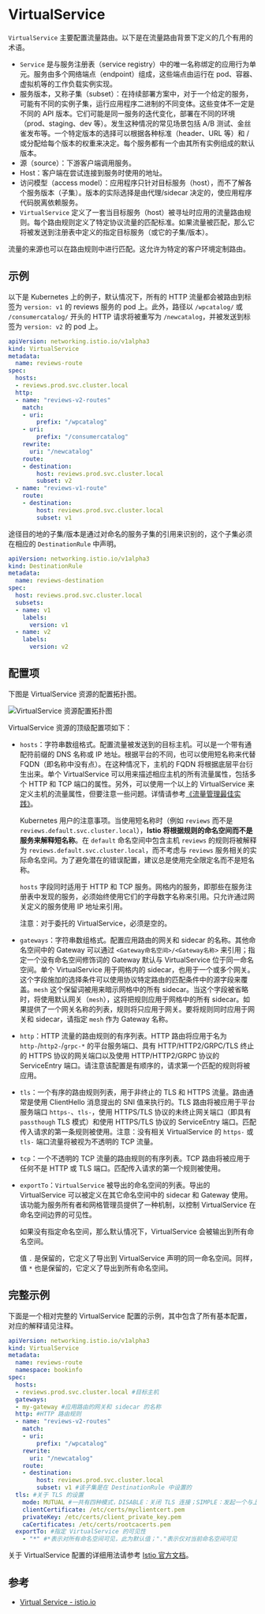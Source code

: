 # VirtualService

`VirtualService` 主要配置流量路由。以下是在流量路由背景下定义的几个有用的术语。

- `Service` 是与服务注册表（service registry）中的唯一名称绑定的应用行为单元。服务由多个网络端点（endpoint）组成，这些端点由运行在 pod、容器、虚拟机等的工作负载实例实现。
- 服务版本，又称子集（subset）：在持续部署方案中，对于一个给定的服务，可能有不同的实例子集，运行应用程序二进制的不同变体。这些变体不一定是不同的 API 版本。它们可能是同一服务的迭代变化，部署在不同的环境（prod、staging、dev 等）。发生这种情况的常见场景包括 A/B 测试、金丝雀发布等。一个特定版本的选择可以根据各种标准（header、URL 等）和 / 或分配给每个版本的权重来决定。每个服务都有一个由其所有实例组成的默认版本。
- 源（source）：下游客户端调用服务。
- Host：客户端在尝试连接到服务时使用的地址。
- 访问模型（access model）：应用程序只针对目标服务（host），而不了解各个服务版本（子集）。版本的实际选择是由代理/sidecar 决定的，使应用程序代码脱离依赖服务。
- `VirtualService` 定义了一套当目标服务（host）被寻址时应用的流量路由规则。每个路由规则定义了特定协议流量的匹配标准。如果流量被匹配，那么它将被发送到注册表中定义的指定目标服务（或它的子集/版本）。

流量的来源也可以在路由规则中进行匹配。这允许为特定的客户环境定制路由。

## 示例

以下是 Kubernetes 上的例子，默认情况下，所有的 HTTP 流量都会被路由到标签为 `version: v1` 的 reviews 服务的 pod 上。此外，路径以 `/wpcatalog/` 或 `/consumercatalog/` 开头的 HTTP 请求将被重写为 `/newcatalog`，并被发送到标签为 `version: v2` 的 pod 上。

```yaml
apiVersion: networking.istio.io/v1alpha3
kind: VirtualService
metadata:
  name: reviews-route
spec:
  hosts:
  - reviews.prod.svc.cluster.local
  http:
  - name: "reviews-v2-routes"
    match:
    - uri:
        prefix: "/wpcatalog"
    - uri:
        prefix: "/consumercatalog"
    rewrite:
      uri: "/newcatalog"
    route:
    - destination:
        host: reviews.prod.svc.cluster.local
        subset: v2
  - name: "reviews-v1-route"
    route:
    - destination:
        host: reviews.prod.svc.cluster.local
        subset: v1
```

途径目的地的子集/版本是通过对命名的服务子集的引用来识别的，这个子集必须在相应的 `DestinationRule` 中声明。

```yaml
apiVersion: networking.istio.io/v1alpha3
kind: DestinationRule
metadata:
  name: reviews-destination
spec:
  host: reviews.prod.svc.cluster.local
  subsets:
  - name: v1
    labels:
      version: v1
  - name: v2
    labels:
      version: v2
```

## 配置项

下图是 VirtualService 资源的配置拓扑图。

![VirtualService 资源配置拓扑图](../../images/virtualservice.png)

VirtualService 资源的顶级配置项如下：

- `hosts`：字符串数组格式。配置流量被发送到的目标主机。可以是一个带有通配符前缀的 DNS 名称或 IP 地址。根据平台的不同，也可以使用短名称来代替 FQDN（即名称中没有点）。在这种情况下，主机的 FQDN 将根据底层平台衍生出来。单个 VirtualService 可以用来描述相应主机的所有流量属性，包括多个 HTTP 和 TCP 端口的属性。另外，可以使用一个以上的 VirtualService 来定义主机的流量属性，但要注意一些问题。详情请参考[《流量管理最佳实践》](https://istio.io/latest/docs/ops/best-practices/traffic-management/)。

  Kubernetes 用户的注意事项。当使用短名称时（例如 `reviews` 而不是 `reviews.default.svc.cluster.local`），**Istio 将根据规则的命名空间而不是服务来解释短名称**。在 `default` 命名空间中包含主机 `reviews` 的规则将被解释为 `reviews.default.svc.cluster.local`，而不考虑与 `reviews` 服务相关的实际命名空间。为了避免潜在的错误配置，建议总是使用完全限定名而不是短名称。

  `hosts` 字段同时适用于 HTTP 和 TCP 服务。网格内的服务，即那些在服务注册表中发现的服务，必须始终使用它们的字母数字名称来引用。只允许通过网关定义的服务使用 IP 地址来引用。

  注意：对于委托的 VirtualService，必须是空的。

- `gateways`：字符串数组格式。配置应用路由的网关和 sidecar 的名称。其他命名空间中的 Gateway 可以通过 `<Gateway命名空间>/<Gateway名称>` 来引用；指定一个没有命名空间修饰词的 Gateway 默认与 VirtualService 位于同一命名空间。单个 VirtualService 用于网格内的 sidecar，也用于一个或多个网关。这个字段施加的选择条件可以使用协议特定路由的匹配条件中的源字段来覆盖。`mesh` 这个保留词被用来暗示网格中的所有 sidecar。当这个字段被省略时，将使用默认网关（`mesh`），这将把规则应用于网格中的所有 sidecar。如果提供了一个网关名称的列表，规则将只应用于网关。要将规则同时应用于网关和 sidecar，请指定 `mesh` 作为 Gateway 名称。

- `http`：HTTP 流量的路由规则的有序列表。HTTP 路由将应用于名为 `http-`/`http2-`/`grpc-*` 的平台服务端口、具有 HTTP/HTTP2/GRPC/TLS 终止的 HTTPS 协议的网关端口以及使用 HTTP/HTTP2/GRPC 协议的 ServiceEntry 端口。请注意该配置是有顺序的，请求第一个匹配的规则将被应用。

- `tls`：一个有序的路由规则列表，用于非终止的 TLS 和 HTTPS 流量。路由通常是使用 ClientHello 消息提出的 SNI 值来执行的。TLS 路由将被应用于平台服务端口 `https-`、`tls-`，使用 HTTPS/TLS 协议的未终止网关端口（即具有 `passthough` TLS 模式）和使用 HTTPS/TLS 协议的 ServiceEntry 端口。匹配传入请求的第一条规则被使用。注意：没有相关 VirtualService 的 `https-` 或 `tls-` 端口流量将被视为不透明的 TCP 流量。

- `tcp`：一个不透明的 TCP 流量的路由规则的有序列表。TCP 路由将被应用于任何不是 HTTP 或 TLS 端口。匹配传入请求的第一个规则被使用。

- `exportTo`：`VirtualService` 被导出的命名空间的列表。导出的 VirtualService 可以被定义在其它命名空间中的 sidecar 和 Gateway 使用。该功能为服务所有者和网格管理员提供了一种机制，以控制 VirtualService 在命名空间边界的可见性。

  如果没有指定命名空间，那么默认情况下，VirtualService 会被输出到所有命名空间。

  值 `.` 是保留的，它定义了导出到 VirtualService 声明的同一命名空间。同样，值 `*` 也是保留的，它定义了导出到所有命名空间。

## 完整示例

下面是一个相对完整的 VirtualService 配置的示例，其中包含了所有基本配置，对应的解释请见注释。

```yaml
apiVersion: networking.istio.io/v1alpha3
kind: VirtualService
metadata:
  name: reviews-route
  namespace: bookinfo
spec:
  hosts:
  - reviews.prod.svc.cluster.local #目标主机
  gateways:
  - my-gateway #应用路由的网关和 sidecar 的名称
  http: #HTTP 路由规则
  - name: "reviews-v2-routes"
    match:
    - uri:
        prefix: "/wpcatalog"
    rewrite:
      uri: "/newcatalog"
    route:
    - destination:
        host: reviews.prod.svc.cluster.local
        subset: v1 #该子集是在 DestinationRule 中设置的
  tls: #关于 TLS 的设置
    mode: MUTUAL #一共有四种模式，DISABLE：关闭 TLS 连接；SIMPLE：发起一个与上游端点的 TLS 连接；MUTUAL：手动配置证书，通过出示客户端证书进行认证，使用双向的 TLS 确保与上游的连接；ISTIO_MUTUAL：该模式使用 Istio 自动生成的证书进行 mTLS 认证。
    clientCertificate: /etc/certs/myclientcert.pem
    privateKey: /etc/certs/client_private_key.pem
    caCertificates: /etc/certs/rootcacerts.pem
  exportTo: #指定 VirtualService 的可见性
    - "*" #*表示对所有命名空间可见，此为默认值；"."表示仅对当前命名空间可见
```

关于 VirtualService 配置的详细用法请参考 [Istio 官方文档](https://istio.io/latest/docs/reference/config/networking/virtual-service/)。

## 参考

- [Virtual Service - istio.io](https://istio.io/latest/docs/reference/config/networking/virtual-service/)